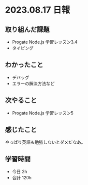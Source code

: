 # 2023.08.17 日報

## 取り組んだ課題
- Progate Node.js 学習レッスン3.4
- タイピング

## わかったこと
- デバッグ
- エラーの解決方法など

## 次やること
- Progate Node.js 学習レッスン5

## 感じたこと
やっぱり英語も勉強しないとダメだなあ。

## 学習時間
- 今日 2h
- 合計 120h
